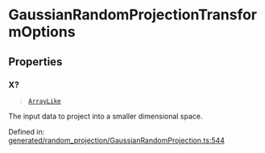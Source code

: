 # GaussianRandomProjectionTransformOptions

## Properties

### X?

> [`ArrayLike`](../types/ArrayLike.md)

The input data to project into a smaller dimensional space.

Defined in:  [generated/random\_projection/GaussianRandomProjection.ts:544](https://github.com/transitive-bullshit/scikit-learn-ts/blob/122b3c0/packages/sklearn/src/generated/random_projection/GaussianRandomProjection.ts#L544)

